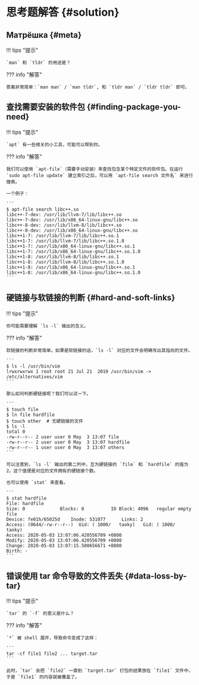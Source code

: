 # 思考题解答 {#solution}

## Матрёшка {#meta}

!!! tips "提示"

	`man` 和 `tldr` 的用途是？

??? info "解答"

	答案非常简单：`man man` / `man tldr`, 和 `tldr man` / `tldr tldr` 即可。
	

## 查找需要安装的软件包 {#finding-package-you-need}

!!! tips "提示"

    `apt` 有一些相关的小工具，可能可以帮到你。

??? info "解答"

	我们可以使用 `apt-file`（需要手动安装）来查找包含某个特定文件的软件包。在运行 `sudo apt-file update` 建立索引之后，可以用 `apt-file search 文件名` 来进行搜索。

    一个例子：

    ```
    $ apt-file search libc++.so
    libc++-7-dev: /usr/lib/llvm-7/lib/libc++.so
    libc++-7-dev: /usr/lib/x86_64-linux-gnu/libc++.so
    libc++-8-dev: /usr/lib/llvm-8/lib/libc++.so
    libc++-8-dev: /usr/lib/x86_64-linux-gnu/libc++.so
    libc++1-7: /usr/lib/llvm-7/lib/libc++.so.1
    libc++1-7: /usr/lib/llvm-7/lib/libc++.so.1.0
    libc++1-7: /usr/lib/x86_64-linux-gnu/libc++.so.1
    libc++1-7: /usr/lib/x86_64-linux-gnu/libc++.so.1.0
    libc++1-8: /usr/lib/llvm-8/lib/libc++.so.1
    libc++1-8: /usr/lib/llvm-8/lib/libc++.so.1.0
    libc++1-8: /usr/lib/x86_64-linux-gnu/libc++.so.1
    libc++1-8: /usr/lib/x86_64-linux-gnu/libc++.so.1.0
    ```

## 硬链接与软链接的判断 {#hard-and-soft-links}

!!! tips "提示"

    你可能需要理解 `ls -l` 输出的含义。

??? info "解答"

	软链接的判断非常简单。如果是软链接的话，`ls -l` 对应的文件会明确写出其指向的文件。

    ```
    $ ls -l /usr/bin/vim
    lrwxrwxrwx 1 root root 21 Jul 21  2019 /usr/bin/vim -> /etc/alternatives/vim
    ```

    那么如何判断硬链接呢？我们可以试一下。

    ```
    $ touch file
    $ ln file hardfile
    $ touch other  # 无硬链接的文件
    $ ls -l
    total 0
    -rw-r--r-- 2 user user 0 May  3 13:07 file
    -rw-r--r-- 2 user user 0 May  3 13:07 hardfile
    -rw-r--r-- 1 user user 0 May  3 13:07 others
    ```

    可以注意到，`ls -l` 输出的第二列中，互为硬链接的 `file` 和 `hardfile` 的值为 2。这个值便是对应的文件拥有的硬链接个数。

    也可以使用 `stat` 来查看。

    ```
    $ stat hardfile
    File: hardfile
    Size: 0         	Blocks: 0          IO Block: 4096   regular empty file
    Device: fe01h/65025d	Inode: 531077      Links: 2
    Access: (0644/-rw-r--r--)  Uid: ( 1000/   taoky)   Gid: ( 1000/   taoky)
    Access: 2020-05-03 13:07:06.420556709 +0800
    Modify: 2020-05-03 13:07:06.420556709 +0800
    Change: 2020-05-03 13:07:15.500656671 +0800
    Birth: -
    ```

## 错误使用 tar 命令导致的文件丢失 {#data-loss-by-tar}

!!! tips "提示"

    `tar` 的 `-f` 的意义是什么？

??? info "解答"

	`*` 被 shell 展开，导致命令变成了这样：

    ```
    tar -cf file1 file2 ... target.tar
    ```

    此时，`tar` 会把 `file2` 一直到 `target.tar` 打包的结果放在 `file1` 文件中，于是 `file1` 的内容就被覆盖了。
